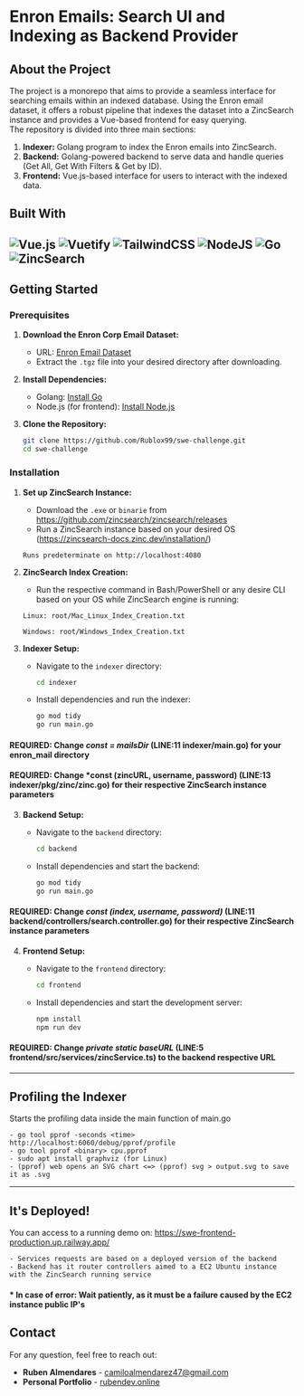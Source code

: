 # Enron Emails: Search UI and Indexing as Backend Provider

## About the Project

The project is a monorepo that aims to provide a seamless interface for searching emails within an indexed database. Using the Enron email dataset, it offers a robust pipeline that indexes the dataset into a ZincSearch instance and provides a Vue-based frontend for easy querying. \
The repository is divided into three main sections:

1. **Indexer:** Golang program to index the Enron emails into ZincSearch.
2. **Backend:** Golang-powered backend to serve data and handle queries (Get All, Get With Filters & Get by ID).
3. **Frontend:** Vue.js-based interface for users to interact with the indexed data.


## Built With

![Vue.js](https://img.shields.io/badge/vuejs-%2335495e.svg?style=for-the-badge&logo=vuedotjs&logoColor=%234FC08D)
![Vuetify](https://img.shields.io/badge/Vuetify-1867C0?style=for-the-badge&logo=vuetify&logoColor=AEDDFF)
![TailwindCSS](https://img.shields.io/badge/tailwindcss-%2338B2AC.svg?style=for-the-badge&logo=tailwind-css&logoColor=white)
![NodeJS](https://img.shields.io/badge/node.js-6DA55F?style=for-the-badge&logo=node.js&logoColor=white)
![Go](https://img.shields.io/badge/go-%2300ADD8.svg?style=for-the-badge&logo=go&logoColor=white)
![ZincSearch](https://img.shields.io/badge/zincsearch-%230377CC.svg?style=for-the-badge&logo=zincsearch&logoColor=green)
---

## Getting Started

### Prerequisites

1. **Download the Enron Corp Email Dataset:**

   - URL: [Enron Email Dataset](http://www.cs.cmu.edu/~enron/enron_mail_20110402.tgz)
   - Extract the `.tgz` file into your desired directory after downloading.

2. **Install Dependencies:**

   - Golang: [Install Go](https://golang.org/dl/)
   - Node.js (for frontend): [Install Node.js](https://nodejs.org/)

3. **Clone the Repository:**

   ```bash
   git clone https://github.com/Rublox99/swe-challenge.git
   cd swe-challenge
   ```

### Installation

1. **Set up ZincSearch Instance:**

    - Download the `.exe` or `binarie` from https://github.com/zincsearch/zincsearch/releases
    - Run a ZincSearch instance based on your desired OS (https://zincsearch-docs.zinc.dev/installation/)

    ```
    Runs predeterminate on http://localhost:4080
    ```
     
2. **ZincSearch Index Creation:**

    - Run the respective command in Bash/PowerShell or any desire CLI based on your OS  while ZincSearch engine is running:
    ```
    Linux: root/Mac_Linux_Index_Creation.txt
    ```
    ```
    Windows: root/Windows_Index_Creation.txt
    ```
     
3. **Indexer Setup:**

   - Navigate to the `indexer` directory:
     ```bash
     cd indexer
     ```
   - Install dependencies and run the indexer:
     ```bash
     go mod tidy
     go run main.go
     ```

#### REQUIRED: Change *const = mailsDir* (LINE:11 indexer/main.go) for your enron_mail directory ####
#### REQUIRED: Change *const (zincURL, username, password) (LINE:13 indexer/pkg/zinc/zinc.go) for their respective ZincSearch instance parameters ####

3. **Backend Setup:**

   - Navigate to the `backend` directory:
     ```bash
     cd backend
     ```
   - Install dependencies and start the backend:
     ```bash
     go mod tidy
     go run main.go
     ```

####  REQUIRED: Change *const (index, username, password)* (LINE:11 backend/controllers/search.controller.go) for their respective ZincSearch instance parameters

4. **Frontend Setup:**

   - Navigate to the `frontend` directory:
     ```bash
     cd frontend
     ```
   - Install dependencies and start the development server:
     ```bash
     npm install
     npm run dev
     ```

####  REQUIRED: Change *private static baseURL* (LINE:5 frontend/src/services/zincService.ts) to the backend respective URL
---

## Profiling the Indexer

Starts the profiling data inside the main function of main.go 
```
- go tool pprof -seconds <time> http://localhost:6060/debug/pprof/profile
- go tool pprof <binary> cpu.pprof
- sudo apt install graphviz (for Linux)
- (pprof) web opens an SVG chart <=> (pprof) svg > output.svg to save it as .svg
```

---

## It's Deployed! ##

You can access to a running demo on: https://swe-frontend-production.up.railway.app/

```
- Services requests are based on a deployed version of the backend
- Backend has it router controllers aimed to a EC2 Ubuntu instance with the ZincSearch running service
```

#### * In case of error: Wait patiently, as it must be a failure caused by the EC2 instance public IP's

## Contact

For any question, feel free to reach out:

- **Ruben Almendares** - [camiloalmendarez47@gmail.com](mailto\:camiloalmendarez47@gmail.com)
- **Personal Portfolio** - [rubendev.online](https://rubendev.online)

